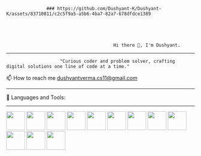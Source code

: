                    ### https://github.com/Dushyant-K/Dushyant-K/assets/83710811/c2c5f9a5-a5b6-4ba7-82a7-678dfdce1389





                                            Hi there 👋, I'm Dushyant.
--------
                                            
                        "Curious coder and problem solver, crafting digital solutions one line of code at a time."
📫 How to reach me dushyantverma.cs11@gmail.com

---------

🚀 Languages and Tools:

---------
<p float="left">
<a href="https://www.adobe.com/in/products/photoshop.html"><img src="https://upload.wikimedia.org/wikipedia/commons/a/af/Adobe_Photoshop_CC_icon.svg" style="width:50px;height:50px;"></a>       
<a href="https://www.java.com/en/"><img src="https://img.icons8.com/?size=512&id=Pd2x9GWu9ovX&format=png" style="width:50px;height:50px;"></a>   
<a href="https://developer.android.com/studio?gclid=Cj0KCQjwpreJBhDvARIsAF1_BU3DdmjQO4vjKsd4XaAVkskn4NxtW1F1nBcOAZIyYT4hfh3DCwL4mzQaAjLvEALw_wcB&gclsrc=aw.ds"><img src="https://upload.wikimedia.org/wikipedia/commons/9/95/Android_Studio_Icon_3.6.svg" style="width:50px;height:50px;"></a>   
<a href="https://www.mysql.com/"><img src="https://icons8.com/icon/vR6XrZzQr1CN/my-sql" style="width:50px;height:50px;"></a>   
<a href="https://devdocs.io/cpp/"><img src="https://icons8.com/icon/2T6TKY6whzgV/c%2B%2B" style="width:50px;height:50px;"></a>   
<a href="https://firebase.google.com/"><img src="https://uxwing.com/google-firebase-icon/" style="width:50px;height:50px;"></a>   
<a href="https://git-scm.com/"><img src="https://icons8.com/icon/xBKl2pdJg5kk/git" style="width:50px;height:50px;"></a>   
<a href="https://ubuntu.com/"><img src="https://www.flaticon.com/free-icon/ubuntu_888879" style="width:50px;height:50px;"></a>  
<a href="https://www.docker.com/"><img src="https://www.pngfind.com/mpng/ihboJxh_icon-docker-notext-color-docker-icon-png-transparent/" style="width:50px;height:50px;"></a>  
<a href="https://www.mongodb.com/device-sync/lp"><img src="https://iconscout.com/icons/mongodb" style="width:50px;height:50px;"></a>  
<a href="https://en.wikipedia.org/wiki/HTML"><img src="https://www.flaticon.com/free-icon/html-5_732212" style="width:50px;height:50px;"></a>  
<a href="https://www.w3schools.com/css/css_intro.asp"><img src="https://www.flaticon.com/free-icon/css-3_732190" style="width:50px;height:50px;"></a>  
</p>

        

<!--
**Dushyant-K/Dushyant-K** is a ✨ _special_ ✨ repository because its `README.md` (this file) appears on your GitHub profile.

Here are some ideas to get you started:

- 🔭 I’m currently working on ...
- 🌱 I’m currently learning ...
- 👯 I’m looking to collaborate on ...
- 🤔 I’m looking for help with ...
- 💬 Ask me about ...
- 📫 How to reach me: ...
- 😄 Pronouns: ...
- ⚡ Fun fact: ...
-->
